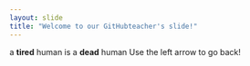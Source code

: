 ```yaml
---
layout: slide
title: "Welcome to our GitHubteacher's slide!"
---
```

a **tired** human is a **dead** human
Use the left arrow to go back!
